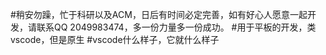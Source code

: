 #稍安勿躁，忙于科研以及ACM，日后有时间必定完善，如有好心人愿意一起开发，请联系QQ 2049983474，多一份力量多一份成功。
#用于平板的开发，类vscode，但是原生
#vscode什么样子，它就什么样子
